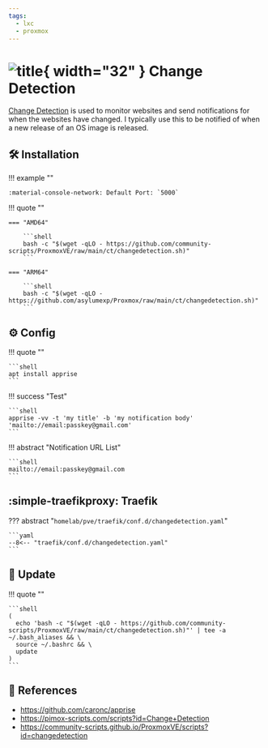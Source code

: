 ```yaml
---
tags:
  - lxc
  - proxmox
---
```

# ![title](https://raw.githubusercontent.com/selfhst/icons/400886b4f5cd552ef373e4550cb0be7344402cce/svg/changedetection.svg){ width="32" } Change Detection

[Change Detection][1] is used to monitor websites and send notifications for when the websites have changed. I typically use this to be notified of when a new release of an OS image is released.

## :hammer_and_wrench: Installation

!!! example ""

    :material-console-network: Default Port: `5000`

!!! quote ""

    === "AMD64"

        ```shell
        bash -c "$(wget -qLO - https://github.com/community-scripts/ProxmoxVE/raw/main/ct/changedetection.sh)"
        ```

    === "ARM64"

        ```shell
        bash -c "$(wget -qLO - https://github.com/asylumexp/Proxmox/raw/main/ct/changedetection.sh)"
        ```

## :gear: Config

!!! quote ""

    ```shell
    apt install apprise
    ```

!!! success "Test"

    ```shell
    apprise -vv -t 'my title' -b 'my notification body' 'mailto://email:passkey@gmail.com'
    ```

!!! abstract "Notification URL List"

    ```shell
    mailto://email:passkey@gmail.com
    ```

## :simple-traefikproxy: Traefik

??? abstract "`homelab/pve/traefik/conf.d/changedetection.yaml`"

    ```yaml
    --8<-- "traefik/conf.d/changedetection.yaml"
    ```

## :rocket: Update

!!! quote ""

    ```shell
    (
      echo 'bash -c "$(wget -qLO - https://github.com/community-scripts/ProxmoxVE/raw/main/ct/changedetection.sh)"' | tee -a ~/.bash_aliases && \
      source ~/.bashrc && \
      update
    )
    ```


## :link: References

- <https://github.com/caronc/apprise>
- <https://pimox-scripts.com/scripts?id=Change+Detection>
- <https://community-scripts.github.io/ProxmoxVE/scripts?id=changedetection>

[1]: <https://changedetection.io/>
